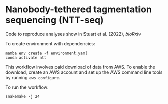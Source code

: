# Nanobody-tethered tagmentation sequencing (NTT-seq)

Code to reproduce analyses show in Stuart et al. (2022), *bioRxiv*

To create environment with dependencies:

```
mamba env create -f environment.yaml
conda activate ntt
```

This workflow involves paid download of data from AWS. To
enable the download, create an AWS account and set up the
AWS command line tools by running `aws configure`.

To run the workflow:

```
snakemake -j 24
```

